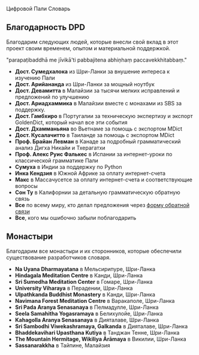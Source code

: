 Цифровой Пали Словарь

## Благодарность DPD

Благодарим следующих людей, которые внесли свой вклад в этот проект своим временем, опытом и материальной поддержкой. 

"parapaṭibaddhā me jīvikā'ti pabbajitena abhiṇhaṃ paccavekkhitabbaṃ."

- **Дост. Сумедхалока** из Шри-Ланки за внушение интереса к изучению Пали
- **Дост. Арийананда** из Шри-Ланки за мощный ноутбук
- **Дост. Девамитта** в Малайзии за тысячи мелких исправлений и предложений по улучшению
- **Дост. Ариадхаммика** в Малайзии вместе с монахами из SBS за поддержку.
- **Дост. Гамбхиро** в Португалии за техническую экспертизу и экспорт GoldenDict, который начал все эти события
- **Дост. Дхамманьяна** во Вьетнаме за помощь с экспортом MDict
- **Дост. Кусалачитто** в Таиланде за помощь с экспортом MDict
- **Проф. Брайан Левман** в Канаде за подробный грамматический анализ Дигха Никайи и Тхерагатхи
- **Проф. Алекс Руис Фалькес** в Испании за интернет-уроки по классической грамматике Пали
- **Сумуха** в Индии за поддержку по Python
- **Инка Кендзия** в Южной Африке за оплату интернет-счета
- **Макс** в Массачусетсе за оплату интернет-счета и соответствующие вопросы
- **Сон Ту** в Калифорнии за детальную грамматическую обратную связь
- **Все** по всему миру, кто делал предложения через [форму обратной связи](https://docs.google.com/forms/d/1iMD9sCSWFfJAFCFYuG9HRIyrr9KFRy0nAOVApM998wM/viewform)
- **Все**, кого мы ошибочно забыли поблагодарить

## Монастыри

Благодарим все монастыри и их сторонников, которые обеспечили существование разработчиков словаря.

- **Na Uyana Dharmayatana** в Мельсирипуре, Шри-Ланка
- **Hindagala Meditation Centre** в Канди, Шри-Ланка
- **Sri Sumedha Meditation Center** в Гомаре, Шри-Ланка
- **University Viharaya** в Перадении, Шри-Ланка
- **Ulpathkanda Buddhist Monastery** в Канди, Шри-Ланка
- **Navimana Forest Meditation Centre** в Варакаполе, Шри-Ланка
- **Sri Pada Aranya Senasanaya** в Пелмадулле, Шри-Ланка
- **Seela Samahitha Yogasramaya** в Белихулойе, Шри-Ланка
- **Kahagolla Aranya Senasanaya** в Дияталаве, Шри-Ланка
- **Sri Sambodhi Viwekashramaya, Galkanda** в Дияталаве, Шри-Ланка
- **Bhaddekavihari Upasthana Kutiya** в Танджан Тенне, Шри-Ланка
- **The Mountain Hermitage, Wikiliya Ārāmaya** в Викилии, Шри-Ланка
- **Sassanarakkha** в Тайпине, Малайзия


